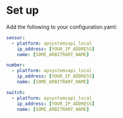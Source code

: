 # Set up

Add the following to your configuration.yaml:
```yaml
sensor:
  - platform: apsystemsapi_local
    ip_address: [YOUR_IP_ADDRESS]
    name: [SOME_ARBITRARY_NAME]

number:
  - platform: apsystemsapi_local
    ip_address: [YOUR_IP_ADDRESS]
    name: [SOME_ARBITRARY_NAME]

switch:
  - platform: apsystemsapi_local
    ip_address: [YOUR_IP_ADDRESS]
    name: [SOME_ARBITRARY_NAME]
```